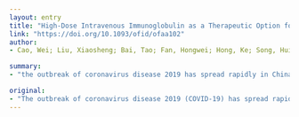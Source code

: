 ```yaml
---
layout: entry
title: "High-Dose Intravenous Immunoglobulin as a Therapeutic Option for Deteriorating Patients With Coronavirus Disease 2019"
link: "https://doi.org/10.1093/ofid/ofaa102"
author:
- Cao, Wei; Liu, Xiaosheng; Bai, Tao; Fan, Hongwei; Hong, Ke; Song, Hui; Han, Yang; Lin, Ling; Ruan, Lianguo; Li, Taisheng

summary:
- "the outbreak of coronavirus disease 2019 has spread rapidly in China. No definite effective treatment has been identified. 3 patients with severe COVID-19 received high-dose intravenous immunoglobulin (IVIg) with satisfactory recovery. randomized studies should be considered in deteriorating patients infected with the disease. We reported on 3 patients who received high dose IVIg."

original:
- "The outbreak of coronavirus disease 2019 (COVID-19) has spread rapidly in China. Until now, no definite effective treatment has been identified. We reported on 3 patients with severe COVID-19 who received high-dose intravenous immunoglobulin (IVIg) with satisfactory recovery. Based on these observations, randomized studies of high-dose IVIg should be considered in deteriorating patients infected with COVID-19."
---
```


